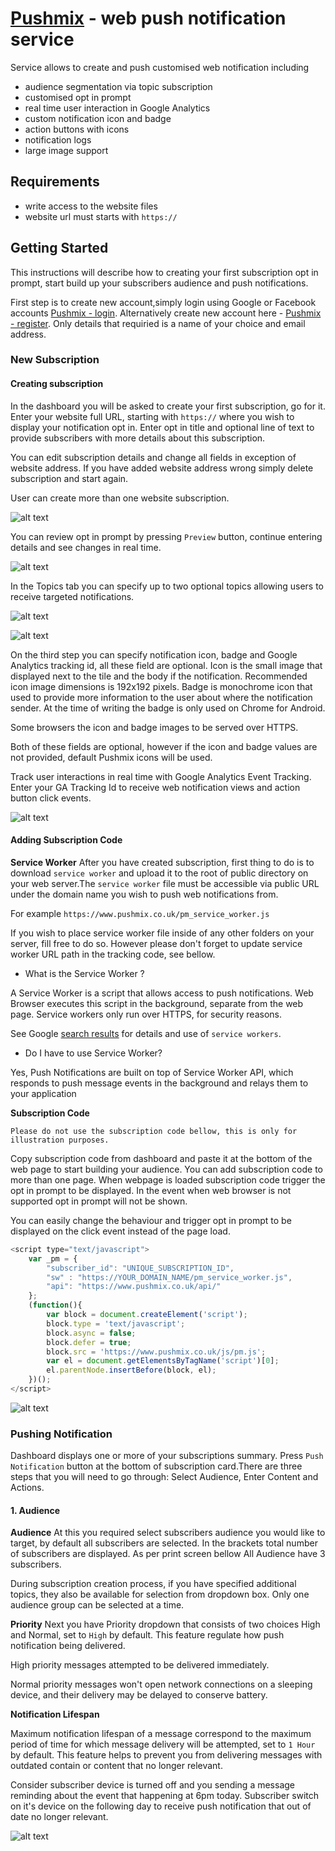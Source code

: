 # [Pushmix](https://www.pushmix.co.uk) - web push notification service
Service allows to create and push customised web notification including 
* audience segmentation via topic subscription 
* customised opt in prompt
* real time user interaction in Google Analytics
* custom notification icon and badge
* action buttons with icons
* notification logs
* large image support


## Requirements
* write access to the website files
* website url must starts with `https://`

## Getting Started
This instructions will describe how to creating your first subscription opt in prompt, 
start build up your subscribers audience and push notifications.

First step is to create new account,simply login using Google or Facebook accounts [Pushmix - login](https://dash.pushmix.co.uk/login).
Alternatively create new account here - [Pushmix - register](https://dash.pushmix.co.uk/register). Only details that requiried is a name of your choice and email address.

### New Subscription

#### Creating subscription

In the dashboard you will be asked to create your first subscription, go for it.
Enter your website full URL, starting with `https://` where you wish to display your notification opt in.
Enter opt in title and optional line of text to provide subscribers with more details about this subscription.

You can edit subscription details and change all fields in exception of website address. If you have added website address wrong simply delete subscription and start again.

User can create more than one website subscription.

![alt text](img/new_1.png "1.Details")

You can review opt in prompt by pressing `Preview` button, continue entering details and see changes in real time.


![alt text](img/new_2.png "Preview opt in prompt")

In the Topics tab you can specify up to two optional topics allowing users to receive targeted notifications.

![alt text](img/new_3.png "Topics")

![alt text](img/new_4.png "Topics")

On the third step you can specify notification icon, badge and Google Analytics tracking id, all these field are optional. Icon is the small image that displayed next to the tile and the body if the notification. Recommended icon image dimensions is 192x192 pixels. Badge is monochrome icon that used to provide more information to the user about where the notification sender. At the time of writing the badge is only used on Chrome for Android.

Some browsers the icon and badge images to be served over HTTPS.

Both of these fields are optional, however if the icon and badge values are not provided, default Pushmix icons will be used.

Track user interactions in real time with Google Analytics Event Tracking. Enter your GA Tracking Id to receive web notification views and action button click events.

 ![alt text](img/new_5.png "Extra")


#### Adding Subscription Code

**Service Worker**
After you have created subscription, first thing to do is to download `service worker` and upload it to the root of public directory on your web server.The `service worker` file must be accessible via public URL under the domain name you wish to push web notifications from.

For example `https://www.pushmix.co.uk/pm_service_worker.js`

If you wish to place service worker file inside of any other folders on your server, fill free to do so. However please don't forget to update service worker URL path in the tracking code, see bellow.

* What is the Service Worker ?

A Service Worker is a script that allows access to push notifications. Web Browser executes this script in the background, separate from the web page. Service workers only run over HTTPS, for security reasons.

See Google [search results](https://www.google.co.uk/search?safe=strict&ei=eC7GW_2iGszCgAaksp6QAQ&q=service+workers&oq=service+workes&gs_l=psy-ab.12...0.0..15074...0.0..0.0.0.......0......gws-wiz.NGcT7bDgRlo) for details and use of `service workers`.

* Do I have to use Service Worker?

Yes, Push Notifications are built on top of Service Worker API, which responds to push message events in the background and relays them to your application


**Subscription Code**

`Please do not use the subscription code bellow, this is only for illustration purposes.`

Copy subscription code from dashboard and paste it at the bottom of the web page to start building your audience. You can add subscription code to more than one page. When webpage is loaded subscription code trigger the opt in prompt to be displayed. In the event when web browser is not supported opt in prompt will not be shown.

You can easily change the behaviour and trigger opt in prompt to be displayed on the click event instead of the page load. 

```javascript
<script type="text/javascript">
    var _pm = {
        "subscriber_id": "UNIQUE_SUBSCRIPTION_ID",
        "sw" : "https://YOUR_DOMAIN_NAME/pm_service_worker.js",
        "api": "https://www.pushmix.co.uk/api/"
    };
    (function(){
        var block = document.createElement('script');
        block.type = 'text/javascript';
        block.async = false;
        block.defer = true;
        block.src = 'https://www.pushmix.co.uk/js/pm.js';
        var el = document.getElementsByTagName('script')[0];
        el.parentNode.insertBefore(block, el);
    })();  
</script> 
```

![alt text](img/new_4.png "Preview opt in prompt")

### Pushing Notification

Dashboard displays one or more of your subscriptions summary. Press `Push Notification` button at the bottom of subscription card.There are three steps that you will need to go through: Select Audience, Enter Content and Actions.

#### 1. Audience

**Audience**
At this you required select subscribers audience you would like to target, by default all subscribers are selected. In the brackets total number of subscribers are displayed. As per print screen bellow All Audience have 3 subscribers. 

During subscription creation process, if you have specified additional topics, they also be available for selection from dropdown box. Only one audience group can be selected at a time.

**Priority**
Next you have Priority dropdown that consists of two choices High and Normal, set to `High` by default. This feature regulate how push notification being delivered. 

High priority messages attempted to be delivered immediately. 

Normal priority messages won't open network connections on a sleeping device, and their delivery may be delayed to conserve battery.

**Notification Lifespan**

Maximum notification lifespan of a message correspond to the maximum period of time for which message delivery will be attempted, set to `1 Hour` by default. This feature helps to prevent you from delivering messages with outdated contain or content that no longer relevant. 

Consider subscriber device is turned off and you sending a message reminding about the event that happening at 6pm today. Subscriber switch on it's device on the following day to receive push notification that out of date no longer relevant.

![alt text](img/new_6.png "1. Audience")